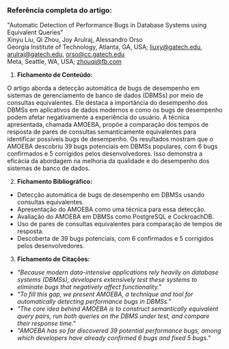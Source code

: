 ### Referência completa do artigo:
"Automatic Detection of Performance Bugs in Database Systems using Equivalent Queries"  
Xinyu Liu, Qi Zhou, Joy Arulraj, Alessandro Orso  
Georgia Institute of Technology, Atlanta, GA, USA; liuxy@gatech.edu, arulraj@gatech.edu, orso@cc.gatech.edu  
Meta, Seattle, WA, USA; zhouqi@fb.com  

1. **Fichamento de Conteúdo:**

O artigo aborda a detecção automática de bugs de desempenho em sistemas de gerenciamento de banco de dados (DBMSs) por meio de consultas equivalentes. Ele destaca a importância do desempenho dos DBMSs em aplicativos de dados modernos e como os bugs de desempenho podem afetar negativamente a experiência do usuário. A técnica apresentada, chamada AMOEBA, propõe a comparação dos tempos de resposta de pares de consultas semanticamente equivalentes para identificar possíveis bugs de desempenho. Os resultados mostram que o AMOEBA descobriu 39 bugs potenciais em DBMSs populares, com 6 bugs confirmados e 5 corrigidos pelos desenvolvedores. Isso demonstra a eficácia da abordagem na melhoria da qualidade e do desempenho dos sistemas de banco de dados.

2. **Fichamento Bibliográfico:**

- Detecção automática de bugs de desempenho em DBMSs usando consultas equivalentes.
- Apresentação do AMOEBA como uma técnica para essa detecção.
- Avaliação do AMOEBA em DBMSs como PostgreSQL e CockroachDB.
- Uso de pares de consultas equivalentes para comparação de tempos de resposta.
- Descoberta de 39 bugs potenciais, com 6 confirmados e 5 corrigidos pelos desenvolvedores.

3. **Fichamento de Citações:**

- *"Because modern data-intensive applications rely heavily on database systems (DBMSs), developers extensively test these systems to eliminate bugs that negatively affect functionality."*
- *"To fill this gap, we present AMOEBA, a technique and tool for automatically detecting performance bugs in DBMSs."*
- *"The core idea behind AMOEBA is to construct semantically equivalent query pairs, run both queries on the DBMS under test, and compare their response time."*
- *"AMOEBA has so far discovered 39 potential performance bugs, among which developers have already confirmed 6 bugs and fixed 5 bugs."*

